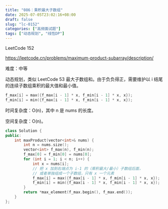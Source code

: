 ```yaml
---
title: "086：乘积最大子数组"
date: 2025-07-05T23:02:16+08:00
draft: false
slug: "lc-0152"
categories: ["高频面试题"]
tags: ["动态规划", "线性DP"]
---
```


LeetCode 152

https://leetcode.cn/problems/maximum-product-subarray/description/

难度：中等

动态规划，类似 LeetCode 53 最大子数组和。由于负负得正，需要维护以 i 结尾的连续子数组乘积的最大值和最小值。

```cpp
f_max[i] = max({f_max[i - 1] * x, f_min[i - 1] * x, x});
f_min[i] = min({f_max[i - 1] * x, f_min[i - 1] * x, x});
```

时间复杂度：O(n)，其中 n 是 nums 的长度。

空间复杂度：O(n)。

<!--more-->

```cpp
class Solution {
public:
    int maxProduct(vector<int>& nums) {
        int n = nums.size();
        vector<int> f_max(n), f_min(n);
        f_max[0] = f_min[0] = nums[0];
        for (int i = 1; i < n; i++) {
            int x = nums[i];
            // 把 x 加到右端点为 i-1 的（乘积最大/最小）子数组后面，
            // 或者单独组成一个子数组，只有 x 一个元素
            f_max[i] = max({f_max[i - 1] * x, f_min[i - 1] * x, x});
            f_min[i] = min({f_max[i - 1] * x, f_min[i - 1] * x, x});
        }
        return *max_element(f_max.begin(), f_max.end());
    }
};
```
